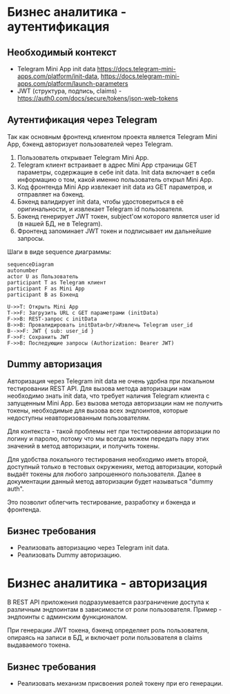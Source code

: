 # Бизнес аналитика - аутентификация

## Необходимый контекст

- Telegram Mini App init data https://docs.telegram-mini-apps.com/platform/init-data, https://docs.telegram-mini-apps.com/platform/launch-parameters
- JWT (структура, подпись, claims) - https://auth0.com/docs/secure/tokens/json-web-tokens

## Аутентификация через Telegram

Так как основным фронтенд клиентом проекта является Telegram Mini App, бэкенд авторизует пользователей через Telegram.

1. Пользователь открывает Telegram Mini App.
2. Telegram клиент встраивает в адрес Mini App страницы GET параметры, содержащие в себе init data. Init data включает в себя информацию о том, какой именно пользователь открыл Mini App.
3. Код фронтенда Mini App извлекает init data из GET параметров, и отправляет на бэкенд.
4. Бэкенд валидирует init data, чтобы удостовериться в её оригинальности, и извлекает Telegram id пользователя.
5. Бэкенд генерирует JWT токен, subject'ом которого является user id (в нашей БД, не в Telegram).
6. Фронтенд запоминает JWT токен и подписывает им дальнейшие запросы.

Шаги в виде sequence диаграммы:

```mermaid
sequenceDiagram
autonumber
actor U as Пользователь
participant T as Telegram клиент
participant F as Mini App
participant B as Бэкенд

U->>T: Открыть Mini App
T->>F: Загрузить URL с GET параметрами (initData)
F->>B: REST-запрос с initData
B->>B: Провалидировать initData<br/>Извлечь Telegram user_id
B-->>F: JWT { sub: user_id }
F->>F: Сохранить JWT
F->>B: Последующие запросы (Authorization: Bearer JWT)
```

## Dummy авторизация

Авторизация через Telegram init data не очень удобна при локальном тестировании REST API. Для вызова метода авторизации нам необходимо знать init data, что требует наличия Telegram клиента с запущенным Mini App. Без вызова метода авторизации нам не получить токены, необходимые для вызова всех эндпоинтов, которые недоступны неавторизованным пользователям.

Для контекста - такой проблемы нет при тестировании авторизации по логину и паролю, потому что мы всегда можем передать пару этих значений в метод авторизации, и получить токены.

Для удобства локального тестирования необходимо иметь второй, доступный только в тестовых окружениях, метод авторизации, который выдаёт токены для любого запрошенного пользователя. Далее в документации данный метод авторизации будет называться "dummy auth".

Это позволит облегчить тестирование, разработку и бэкенда и фронтенда.

## Бизнес требования

- Реализовать авторизацию через Telegram init data.
- Реализовать Dummy авторизацию.

# Бизнес аналитика - авторизация

В REST API приложения подразумевается разграничение доступа к различным эндпоинтам в зависимости от роли пользователя. Пример - эндпоинты с админским функционалом.

При генерации JWT токена, бэкенд определяет роль пользователя, опираясь на записи в БД, и включает роли пользователя в claims выдаваемого токена.

## Бизнес требования

- Реализовать механизм присвоения ролей токену при его генерации.

